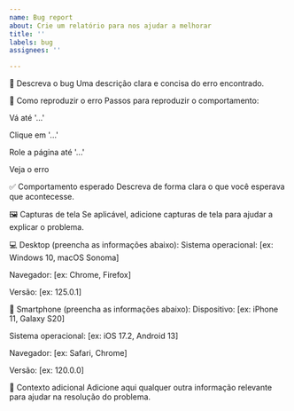 ```yaml
---
name: Bug report
about: Crie um relatório para nos ajudar a melhorar
title: ''
labels: bug
assignees: ''

---
```


🐞 Descreva o bug
Uma descrição clara e concisa do erro encontrado.

🔁 Como reproduzir o erro
Passos para reproduzir o comportamento:

Vá até '...'

Clique em '...'

Role a página até '...'

Veja o erro

✅ Comportamento esperado
Descreva de forma clara o que você esperava que acontecesse.

🖼️ Capturas de tela
Se aplicável, adicione capturas de tela para ajudar a explicar o problema.

💻 Desktop (preencha as informações abaixo):
Sistema operacional: [ex: Windows 10, macOS Sonoma]

Navegador: [ex: Chrome, Firefox]

Versão: [ex: 125.0.1]

📱 Smartphone (preencha as informações abaixo):
Dispositivo: [ex: iPhone 11, Galaxy S20]

Sistema operacional: [ex: iOS 17.2, Android 13]

Navegador: [ex: Safari, Chrome]

Versão: [ex: 120.0.0]

🧩 Contexto adicional
Adicione aqui qualquer outra informação relevante para ajudar na resolução do problema.
